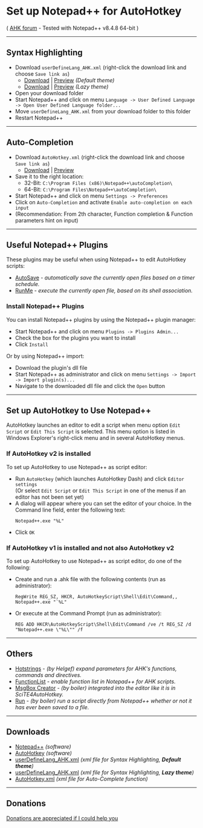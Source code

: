 # Set up Notepad++ for AutoHotkey
( [AHK forum](https://www.autohotkey.com/boards/viewtopic.php?f=88&t=50) - Tested with Notepad++ v8.4.8 64-bit )

---

## Syntax Highlighting
- Download `userDefineLang_AHK.xml` (right-click the download link and choose `Save link as`)
  - [Download](../../raw/master/userDefineLang/default/userDefineLang_AHK.xml) | [Preview](../../raw//master/userDefineLang/default/udl_default.png) _(Default theme)_
  - [Download](../../raw/master/userDefineLang/lazy/userDefineLang_AHK.xml) | [Preview](../../raw/master/userDefineLang/lazy/udl_lazy.png) _(Lazy theme)_
- Open your download folder
- Start Notepad++ and click on menu `Language -> User Defined Language -> Open User Defined Language folder...`
- Move `userDefineLang_AHK.xml` from your download folder to this folder
- Restart Notepad++

---

## Auto-Completion
- Download `AutoHotkey.xml` (right-click the download link and choose `Save link as`)
  - [Download](../../raw/master/autocomplete/AutoHotkey.xml) | [Preview](../../raw/master/autocomplete/autocomplete.png)
- Save it to the right location:
  - 32-Bit: `C:\Program Files (x86)\Notepad++\autoCompletion\`
  - 64-Bit: `C:\Program Files\Notepad++\autoCompletion\`
- Start Notepad++ and click on menu `Settings -> Preferences`
- Click on `Auto-Completion` and activate `Enable auto-completion on each input`
- (Recommendation: From 2th character, Function completion & Function parameters hint on input)

---

## Useful Notepad++ Plugins
These plugins may be useful when using Notepad++ to edit AutoHotkey scripts:
* [AutoSave](https://github.com/francostellari/NppPlugins) - _automatically save the currently open files based on a timer schedule._
* [RunMe](https://github.com/francostellari/NppPlugins) - _execute the currently open file, based on its shell association._

### Install Notepad++ Plugins
You can install Notepad++ plugins by using the Notepad++ plugin manager:
- Start Notepad++ and click on menu `Plugins -> Plugins Admin...`
- Check the box for the plugins you want to install
- Click `Install`

Or by using Notepad++ import:
- Download the plugin's dll file
- Start Notepad++ as administrator and click on menu `Settings -> Import -> Import plugin(s)...`
- Navigate to the downloaded dll file and click the `Open` button

---

## Set up AutoHotkey to Use Notepad++
AutoHotkey launches an editor to edit a script when menu option `Edit Script` or `Edit This Script` is selected. This menu option is listed in Windows Explorer's right-click menu and in several AutoHotkey menus.

### If AutoHotkey v2 is installed
To set up AutoHotkey to use Notepad++ as script editor:
- Run `AutoHotkey` (which launches AutoHotkey Dash) and click `Editor settings`  
  (Or select `Edit Script` or `Edit This Script` in one of the menus if an editor has not been set yet)
- A dialog will appear where you can set the editor of your choice. In the Command line field, enter the following text:  
  ```
  Notepad++.exe "%L"
  ```
- Click `OK`

### If AutoHotkey v1 is installed and not also AutoHotkey v2
To set up AutoHotkey to use Notepad++ as script editor, do one of the following:
- Create and run a .ahk file with the following contents (run as administrator):
  ```
  RegWrite REG_SZ, HKCR, AutoHotkeyScript\Shell\Edit\Command,, Notepad++.exe "`%L"
  ```
- Or execute at the Command Prompt (run as administrator):
  ```
  REG ADD HKCR\AutoHotkeyScript\Shell\Edit\Command /ve /t REG_SZ /d "Notepad++.exe \"%L\"" /f
  ```

---

## Others
* [Hotstrings](https://autohotkey.com/boards/viewtopic.php?f=60&t=27882) - _(by Helgef) expand parameters for AHK's functions, commands and directives._
* [FunctionList](https://autohotkey.com/boards/viewtopic.php?f=60&t=18960) - _enable function list in Notepad++ for AHK scripts._
* [MsgBox Creator](https://autohotkey.com/boards/viewtopic.php?f=60&t=30173) - _(by boiler) integrated into the editor like it is in SciTE4AutoHotkey._
* [Run](https://autohotkey.com/boards/viewtopic.php?f=60&t=30829) - _(by boiler) run a script directly from Notepad++ whether or not it has ever been saved to a file._

---

## Downloads
* [Notepad++](https://notepad-plus-plus.org/download/ "Notepad++ download page") _(software)_
* [AutoHotkey](https://autohotkey.com/download/ "AutoHotkey download page") _(software)_
* [userDefineLang_AHK.xml](../../raw/master/userDefineLang/default/userDefineLang_AHK.xml) _(xml file for Syntax Highlighting, **Default theme**)_
* [userDefineLang_AHK.xml](../../raw/master/userDefineLang/lazy/userDefineLang_AHK.xml) _(xml file for Syntax Highlighting, **Lazy theme**)_
* [AutoHotkey.xml](../../raw/master/autocomplete/AutoHotkey.xml) _(xml file for Auto-Complete function)_

---

## Donations
[Donations are appreciated if I could help you](https://www.paypal.me/smithz)
